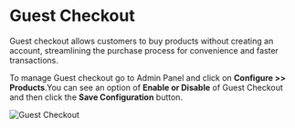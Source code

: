 # Guest Checkout

Guest checkout allows customers to buy products without creating an account, streamlining the purchase process for convenience and faster transactions.

To manage Guest checkout go to Admin Panel and click on **Configure >> Products**.You can see an option of **Enable or Disable** of Guest Checkout and then click the **Save Configuration** button.

![Guest Checkout](../../assets/2.2.0/images/configure/guestCheckout.png)
